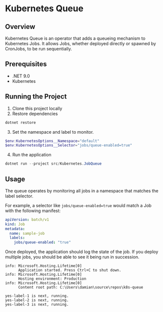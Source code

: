 # Kubernetes Queue
## Overview
Kubernetes Queue is an operator that adds a queueing mechanism to Kubernetes Jobs. It allows Jobs, whether deployed directly or spawned by CronJobs, to be run sequentially.

## Prerequisites
* .NET 9.0
* Kubernetes 

## Running the Project
1. Clone this project locally
2. Restore dependencies

```powershell
dotnet restore
```

3. Set the namespace and label to monitor.

```powershell
$env:KubernetesOptions__Namespace="default"
$env:KubernetesOptions__Selector="jobs/queue-enabled=true"
```

4. Run the application

```powershell
dotnet run --project src/Kubernetes.JobQueue
```

## Usage
The queue operates by monitoring all jobs in a namespace that matches the label selector.

For example, a selector like `jobs/queue-enabled=true` would match a Job with the following manifest:

```yaml
apiVersion: batch/v1
kind: Job
metadata:
  name: sample-job
  labels:
    jobs/queue-enabled: "true"
```

Once deployed, the application should log the state of the job. If you deploy multiple jobs, you should be able to see it being run in succession.

```
info: Microsoft.Hosting.Lifetime[0]
      Application started. Press Ctrl+C to shut down.
info: Microsoft.Hosting.Lifetime[0]
      Hosting environment: Production
info: Microsoft.Hosting.Lifetime[0]
      Content root path: C:\Users\damian\source\repos\k8s-queue

yes-label-1 is next, running.
yes-label-2 is next, running.
yes-label-3 is next, running.
```
